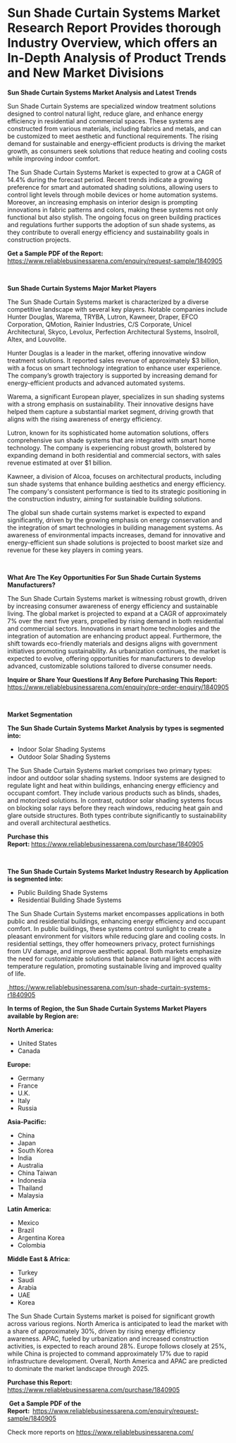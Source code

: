 <p><h1>Sun Shade Curtain Systems Market Research Report Provides thorough Industry Overview, which offers an In-Depth Analysis of Product Trends and New Market Divisions</h1></p><p><strong>Sun Shade Curtain Systems Market Analysis and Latest Trends</strong></p>
<p><p>Sun Shade Curtain Systems are specialized window treatment solutions designed to control natural light, reduce glare, and enhance energy efficiency in residential and commercial spaces. These systems are constructed from various materials, including fabrics and metals, and can be customized to meet aesthetic and functional requirements. The rising demand for sustainable and energy-efficient products is driving the market growth, as consumers seek solutions that reduce heating and cooling costs while improving indoor comfort.</p><p>The Sun Shade Curtain Systems Market is expected to grow at a CAGR of 14.4% during the forecast period. Recent trends indicate a growing preference for smart and automated shading solutions, allowing users to control light levels through mobile devices or home automation systems. Moreover, an increasing emphasis on interior design is prompting innovations in fabric patterns and colors, making these systems not only functional but also stylish. The ongoing focus on green building practices and regulations further supports the adoption of sun shade systems, as they contribute to overall energy efficiency and sustainability goals in construction projects.</p></p>
<p><strong>Get a Sample PDF of the Report:&nbsp;</strong> <a href="https://www.reliablebusinessarena.com/enquiry/request-sample/1840905?utm_campaign=2805&utm_medium=2&utm_source=Github&utm_content=ia&utm_term=05042025&utm_id=sun-shade-curtain-systems">https://www.reliablebusinessarena.com/enquiry/request-sample/1840905</a></p>
<p>&nbsp;</p>
<p><strong>Sun Shade Curtain Systems Major Market Players</strong></p>
<p><p>The Sun Shade Curtain Systems market is characterized by a diverse competitive landscape with several key players. Notable companies include Hunter Douglas, Warema, TRYBA, Lutron, Kawneer, Draper, EFCO Corporation, QMotion, Rainier Industries, C/S Corporate, Unicel Architectural, Skyco, Levolux, Perfection Architectural Systems, Insolroll, Altex, and Louvolite. </p><p>Hunter Douglas is a leader in the market, offering innovative window treatment solutions. It reported sales revenue of approximately $3 billion, with a focus on smart technology integration to enhance user experience. The company’s growth trajectory is supported by increasing demand for energy-efficient products and advanced automated systems.</p><p>Warema, a significant European player, specializes in sun shading systems with a strong emphasis on sustainability. Their innovative designs have helped them capture a substantial market segment, driving growth that aligns with the rising awareness of energy efficiency.</p><p>Lutron, known for its sophisticated home automation solutions, offers comprehensive sun shade systems that are integrated with smart home technology. The company is experiencing robust growth, bolstered by expanding demand in both residential and commercial sectors, with sales revenue estimated at over $1 billion.</p><p>Kawneer, a division of Alcoa, focuses on architectural products, including sun shade systems that enhance building aesthetics and energy efficiency. The company's consistent performance is tied to its strategic positioning in the construction industry, aiming for sustainable building solutions.</p><p>The global sun shade curtain systems market is expected to expand significantly, driven by the growing emphasis on energy conservation and the integration of smart technologies in building management systems. As awareness of environmental impacts increases, demand for innovative and energy-efficient sun shade solutions is projected to boost market size and revenue for these key players in coming years.</p></p>
<p>&nbsp;</p>
<p><strong>What Are The Key Opportunities For Sun Shade Curtain Systems Manufacturers?</strong></p>
<p><p>The Sun Shade Curtain Systems market is witnessing robust growth, driven by increasing consumer awareness of energy efficiency and sustainable living. The global market is projected to expand at a CAGR of approximately 7% over the next five years, propelled by rising demand in both residential and commercial sectors. Innovations in smart home technologies and the integration of automation are enhancing product appeal. Furthermore, the shift towards eco-friendly materials and designs aligns with government initiatives promoting sustainability. As urbanization continues, the market is expected to evolve, offering opportunities for manufacturers to develop advanced, customizable solutions tailored to diverse consumer needs.</p></p>
<p><strong>Inquire or Share Your Questions If Any Before Purchasing This Report:</strong> <a href="https://www.reliablebusinessarena.com/enquiry/pre-order-enquiry/1840905?utm_campaign=2805&utm_medium=2&utm_source=Github&utm_content=ia&utm_term=05042025&utm_id=sun-shade-curtain-systems">https://www.reliablebusinessarena.com/enquiry/pre-order-enquiry/1840905</a></p>
<p>&nbsp;</p>
<p><strong>Market Segmentation</strong></p>
<p><strong>The Sun Shade Curtain Systems Market Analysis by types is segmented into:</strong></p>
<p><ul><li>Indoor Solar Shading Systems</li><li>Outdoor Solar Shading Systems</li></ul></p>
<p><p>The Sun Shade Curtain Systems market comprises two primary types: indoor and outdoor solar shading systems. Indoor systems are designed to regulate light and heat within buildings, enhancing energy efficiency and occupant comfort. They include various products such as blinds, shades, and motorized solutions. In contrast, outdoor solar shading systems focus on blocking solar rays before they reach windows, reducing heat gain and glare outside structures. Both types contribute significantly to sustainability and overall architectural aesthetics.</p></p>
<p><strong>Purchase this Report:&nbsp;</strong><a href="https://www.reliablebusinessarena.com/purchase/1840905?utm_campaign=2805&utm_medium=2&utm_source=Github&utm_content=ia&utm_term=05042025&utm_id=sun-shade-curtain-systems">https://www.reliablebusinessarena.com/purchase/1840905</a></p>
<p>&nbsp;</p>
<p><strong>The Sun Shade Curtain Systems Market Industry Research by Application is segmented into:</strong></p>
<p><ul><li>Public Building Shade Systems</li><li>Residential Building Shade Systems</li></ul></p>
<p><p>The Sun Shade Curtain Systems market encompasses applications in both public and residential buildings, enhancing energy efficiency and occupant comfort. In public buildings, these systems control sunlight to create a pleasant environment for visitors while reducing glare and cooling costs. In residential settings, they offer homeowners privacy, protect furnishings from UV damage, and improve aesthetic appeal. Both markets emphasize the need for customizable solutions that balance natural light access with temperature regulation, promoting sustainable living and improved quality of life.</p></p>
<p><a href="https://www.reliablebusinessarena.com/sun-shade-curtain-systems-r1840905?utm_campaign=2805&utm_medium=2&utm_source=Github&utm_content=ia&utm_term=05042025&utm_id=sun-shade-curtain-systems">&nbsp;https://www.reliablebusinessarena.com/sun-shade-curtain-systems-r1840905</a></p>
<p><strong>In terms of Region, the Sun Shade Curtain Systems Market Players available by Region are:</strong></p>
<p>
    <p> <strong> North America: </strong>
        <ul>
            <li>United States</li>
            <li>Canada</li>
        </ul>
        </p> 
    <p> <strong> Europe: </strong>
        <ul>
            <li>Germany</li>
            <li>France</li>
            <li>U.K.</li>
            <li>Italy</li>
            <li>Russia</li>
        </ul>
        </p> 
    <p> <strong> Asia-Pacific: </strong>
        <ul>
            <li>China</li>
            <li>Japan</li>
            <li>South Korea</li>
            <li>India</li>
            <li>Australia</li>
            <li>China Taiwan</li>
            <li>Indonesia</li>
            <li>Thailand</li>
            <li>Malaysia</li>
        </ul>
        </p> 
    <p> <strong> Latin America: </strong>
        <ul>
            <li>Mexico</li>
            <li>Brazil</li>
            <li>Argentina Korea</li>
            <li>Colombia</li>
        </ul>
        </p> 
    <p> <strong> Middle East & Africa: </strong>
        <ul>
            <li>Turkey</li>
            <li>Saudi</li>
            <li>Arabia</li>
            <li>UAE</li>
            <li>Korea</li>
        </ul>
    </p>
    </p>
<p><p>The Sun Shade Curtain Systems market is poised for significant growth across various regions. North America is anticipated to lead the market with a share of approximately 30%, driven by rising energy efficiency awareness. APAC, fueled by urbanization and increased construction activities, is expected to reach around 28%. Europe follows closely at 25%, while China is projected to command approximately 17% due to rapid infrastructure development. Overall, North America and APAC are predicted to dominate the market landscape through 2025.</p></p>
<p><strong>Purchase this Report: </strong><a href="https://www.reliablebusinessarena.com/purchase/1840905?utm_campaign=2805&utm_medium=2&utm_source=Github&utm_content=ia&utm_term=05042025&utm_id=sun-shade-curtain-systems">https://www.reliablebusinessarena.com/purchase/1840905</a></p>
<p>&nbsp;<strong>Get a Sample PDF of the Report:&nbsp;&nbsp;</strong><a href="https://www.reliablebusinessarena.com/enquiry/request-sample/1840905?utm_campaign=2805&utm_medium=2&utm_source=Github&utm_content=ia&utm_term=05042025&utm_id=sun-shade-curtain-systems">https://www.reliablebusinessarena.com/enquiry/request-sample/1840905</a></p>
<p><strong></strong></p>
<p>Check more reports on <a href="https://www.reliablebusinessarena.com/?utm_campaign=2805&utm_medium=2&utm_source=Github&utm_content=ia&utm_term=05042025&utm_id=sun-shade-curtain-systems">https://www.reliablebusinessarena.com/</a></p>